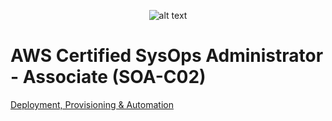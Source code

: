 <span style="display:block; text-align:center">![alt text](https://upload.wikimedia.org/wikipedia/commons/thumb/9/93/Amazon_Web_Services_Logo.svg/300px-Amazon_Web_Services_Logo.svg.png "AWS")</span>

# AWS Certified SysOps Administrator - Associate (SOA-C02)

[Deployment, Provisioning & Automation](https://github.com/crmpicco/aws-certifications/blob/main/deployment-provisioning-automation.md)